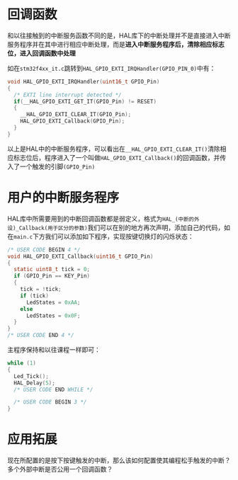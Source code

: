 # 回调函数

和以往接触到的中断服务函数不同的是，HAL库下的中断处理并不是直接进入中断服务程序并在其中进行相应中断处理，而是**进入中断服务程序后，清除相应标志位，进入回调函数中处理**

如在`stm32f4xx_it.c`跳转到`HAL_GPIO_EXTI_IRQHandler(GPIO_PIN_0)`中有：

```c
void HAL_GPIO_EXTI_IRQHandler(uint16_t GPIO_Pin)
{
  /* EXTI line interrupt detected */
  if(__HAL_GPIO_EXTI_GET_IT(GPIO_Pin) != RESET)
  {
    __HAL_GPIO_EXTI_CLEAR_IT(GPIO_Pin);
    HAL_GPIO_EXTI_Callback(GPIO_Pin);
  }
}
```

以上是HAL中的中断服务程序，可以看出在`__HAL_GPIO_EXTI_CLEAR_IT()`清除相应标志位后，程序进入了一个叫做`HAL_GPIO_EXTI_Callback()`的回调函数，并传入了一个触发的引脚`(GPIO_Pin)`

# 用户的中断服务程序

HAL库中所需要用到的中断回调函数都是弱定义，格式为`HAL_(中断的外设)_Callback(用于区分的参数)`我们可以在别的地方再次声明，添加自己的代码，如在`main.c`下方我们可以添加如下程序，实现按键切换灯的闪烁状态：

```c
/* USER CODE BEGIN 4 */
void HAL_GPIO_EXTI_Callback(uint16_t GPIO_Pin)
{
  static uint8_t tick = 0;
  if (GPIO_Pin == KEY_Pin)
  {
    tick = !tick;
    if (tick)
      LedStates = 0xAA;
    else
      LedStates = 0x0F;
  }
}
/* USER CODE END 4 */
```
主程序保持和以往课程一样即可：
```c
while (1)
{
  Led_Tick();
  HAL_Delay(5);
  /* USER CODE END WHILE */

  /* USER CODE BEGIN 3 */
}
```
# 应用拓展
现在所配置的是按下按键触发的中断，那么该如何配置使其编程松手触发的中断？多个外部中断是否公用一个回调函数？